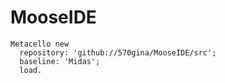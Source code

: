 # MooseIDE

```Smallalk
Metacello new
  repository: 'github://570gina/MooseIDE/src';
  baseline: 'Midas';
  load.
```
